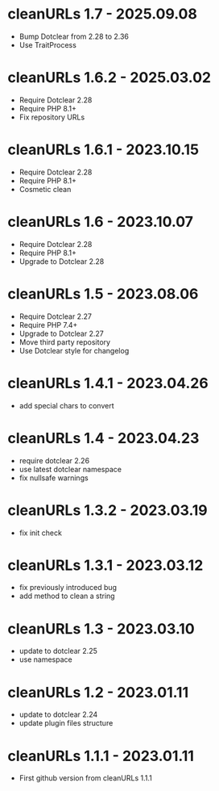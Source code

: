 cleanURLs 1.7 - 2025.09.08
===========================================================
* Bump Dotclear from 2.28 to 2.36
* Use TraitProcess

cleanURLs 1.6.2 - 2025.03.02
===========================================================
* Require Dotclear 2.28
* Require PHP 8.1+
* Fix repository URLs

cleanURLs 1.6.1 - 2023.10.15
===========================================================
* Require Dotclear 2.28
* Require PHP 8.1+
* Cosmetic clean

cleanURLs 1.6 - 2023.10.07
===========================================================
* Require Dotclear 2.28
* Require PHP 8.1+
* Upgrade to Dotclear 2.28

cleanURLs 1.5 - 2023.08.06
===========================================================
* Require Dotclear 2.27
* Require PHP 7.4+
* Upgrade to Dotclear 2.27
* Move third party repository
* Use Dotclear style for changelog

cleanURLs 1.4.1 - 2023.04.26
===========================================================
* add special chars to convert

cleanURLs 1.4 - 2023.04.23
===========================================================
* require dotclear 2.26
* use latest dotclear namespace
* fix nullsafe warnings

cleanURLs 1.3.2 - 2023.03.19
===========================================================
* fix init check

cleanURLs 1.3.1 - 2023.03.12
===========================================================
* fix previously introduced bug
* add method to clean a string

cleanURLs 1.3 - 2023.03.10
===========================================================
* update to dotclear 2.25
* use namespace

cleanURLs 1.2 - 2023.01.11
===========================================================
* update to dotclear 2.24
* update plugin files structure

cleanURLs 1.1.1 - 2023.01.11
===========================================================
* First github version from cleanURLs 1.1.1

